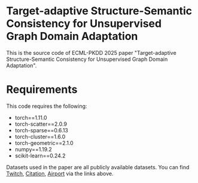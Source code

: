 # Target-adaptive Structure-Semantic Consistency for Unsupervised Graph Domain Adaptation
This is the source code of ECML-PKDD 2025 paper "Target-adaptive Structure-Semantic Consistency for Unsupervised Graph Domain Adaptation".

# Requirements
This code requires the following:
* torch==1.11.0
* torch-scatter==2.0.9
* torch-sparse==0.6.13
* torch-cluster==1.6.0
* torch-geometric==2.1.0
* numpy==1.19.2
* scikit-learn==0.24.2

Datasets used in the paper are all publicly available datasets. You can find
[Twitch](https://github.com/benedekrozemberczki/datasets#twitch-social-networks),
[Citation](https://github.com/yuntaodu/ASN/tree/main/data),
[Airport](https://drive.google.com/drive/folders/1zlluWoeukD33ZxwaTRQi3jCdD0qC-I2j)
via the links above.
